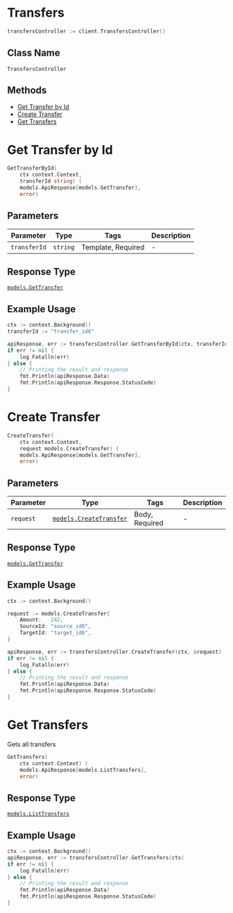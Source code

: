 # Transfers

```go
transfersController := client.TransfersController()
```

## Class Name

`TransfersController`

## Methods

* [Get Transfer by Id](../../doc/controllers/transfers.md#get-transfer-by-id)
* [Create Transfer](../../doc/controllers/transfers.md#create-transfer)
* [Get Transfers](../../doc/controllers/transfers.md#get-transfers)


# Get Transfer by Id

```go
GetTransferById(
    ctx context.Context,
    transferId string) (
    models.ApiResponse[models.GetTransfer],
    error)
```

## Parameters

| Parameter | Type | Tags | Description |
|  --- | --- | --- | --- |
| `transferId` | `string` | Template, Required | - |

## Response Type

[`models.GetTransfer`](../../doc/models/get-transfer.md)

## Example Usage

```go
ctx := context.Background()
transferId := "transfer_id6"

apiResponse, err := transfersController.GetTransferById(ctx, transferId)
if err != nil {
    log.Fatalln(err)
} else {
    // Printing the result and response
    fmt.Println(apiResponse.Data)
    fmt.Println(apiResponse.Response.StatusCode)
}
```


# Create Transfer

```go
CreateTransfer(
    ctx context.Context,
    request models.CreateTransfer) (
    models.ApiResponse[models.GetTransfer],
    error)
```

## Parameters

| Parameter | Type | Tags | Description |
|  --- | --- | --- | --- |
| `request` | [`models.CreateTransfer`](../../doc/models/create-transfer.md) | Body, Required | - |

## Response Type

[`models.GetTransfer`](../../doc/models/get-transfer.md)

## Example Usage

```go
ctx := context.Background()

request := models.CreateTransfer{
    Amount:   242,
    SourceId: "source_id0",
    TargetId: "target_id6",
}

apiResponse, err := transfersController.CreateTransfer(ctx, &request)
if err != nil {
    log.Fatalln(err)
} else {
    // Printing the result and response
    fmt.Println(apiResponse.Data)
    fmt.Println(apiResponse.Response.StatusCode)
}
```


# Get Transfers

Gets all transfers

```go
GetTransfers(
    ctx context.Context) (
    models.ApiResponse[models.ListTransfers],
    error)
```

## Response Type

[`models.ListTransfers`](../../doc/models/list-transfers.md)

## Example Usage

```go
ctx := context.Background()
apiResponse, err := transfersController.GetTransfers(ctx)
if err != nil {
    log.Fatalln(err)
} else {
    // Printing the result and response
    fmt.Println(apiResponse.Data)
    fmt.Println(apiResponse.Response.StatusCode)
}
```

